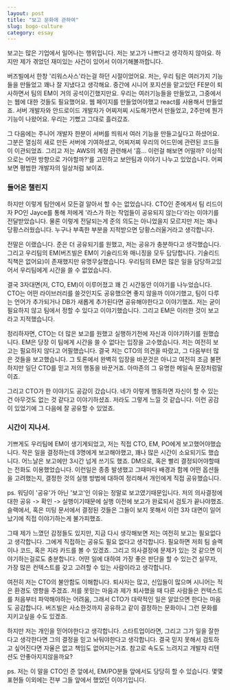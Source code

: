 ```yaml
---
layout: post
title: "보고 문화에 관하여"
slug: bogo-culture
category: essay
---
```


보고는 많은 기업에서 일어나는 행위입니다. 저는 보고가 나쁘다고 생각하지 않아요. 하지만 제가 겪었던 재미있는 사건이 있어서 이야기해볼까합니다.

버즈빌에서 한창 '리워스사스'라는걸 하던 시절이었어요. 저는, 우리 팀은 여러가지 기능들을 만들었고 꽤나 잘 지냈다고 생각해요. 중간에 시니어 포지션을 맡고있던 FE분이 퇴사하면서 팀의 EM이 거의 공석이긴했지만요. 우리는 여러기능들을 만들었고, 그중에서는 웹에 대한 것들도 필요했어요. 웹 페이지를 만들었어야했고 react를 사용해서 만들었죠. 서버 개발자와 안드로이드 개발자가 어찌저찌 시도해가면서 만들었고, 2주만에 뭔가 기능이 나왔어요. 우리는 기뻤고 그대로 흘러갔죠.

그 다음에는 주니어 개발자 한분이 서버를 띄워서 여러 기능을 만들고싶다고 하셨어요. 그분은 열심히 새로 만든 서버에 기여하셨고, 어찌저찌 우리의 어드민에 관련된 코드들이 이관되었죠. 그리고 저는 AWS의 계정 관련해서 '흠... 이런걸 해보면 어떨까? 이상적으로는 어떤 방향으로 가야할까?'를 고민하고 보안팀과 이야기 나누고 있었습니다. 어찌보면 평범한 개발자의 일상처럼 보이죠.

### 들어온 챌린지

하지만 이렇게 팀안에서 모든걸 알아서 할 수는 없었습니다. CTO인 준에게서 팀 리드이자 PO인 Jayce를 통해 저에게 '라스가 하는 작업들이 공유되지 않는다'라는 이야기를 전달받았습니다. 물론 이렇게 전달되는게 준의 의도는 아니었을지 모르지만 저는 꽤나 당황스러웠습니다. 누구나 부족한 부분을 지적받으면 당황스러울거라고 생각합니다.

전말은 이랬습니다. 준은 더 공유되기를 원했고, 저는 공유가 충분하다고 생각했습니다. 그리고 우리팀의 EM(버즈빌은 EM이 기술리드와 매니징을 모두 담당합니다. 기술리드 직책은 없어요)이 존재했지만 유명무실했습니다. 우리팀의 EM은 많은 일을 담당하고있어서 우리팀에게 시간을 쓸 수 없었습니다.

결국 3자대면(저, CTO, EM)이 이루어졌고 꽤 긴 시간동안 이야기를 나누었습니다. CTO는 어떤 라이브러리를 쓸것인지도 공유했으면 좋지 않을까 이야기했고, 팀이 다루는 언어가 추가되거나 DB가 새롭게 추가된다면 공유해야한다고 이야기했죠. 저는 굳이 필요하지 않고 팀에서 정할 수 있다고 이야기했습니다. 그리고 EM은 이러한 것이 보고라고 지적했습니다.

정리하자면, CTO는 더 많은 보고를 원했고 실행하기전에 자신과 이야기하기를 원했습니다. EM은 당장 이 팀에게 시간을 쓸 수 없다는 입장을 고수했습니다. 저는 여전히 보고는 필요하지 않다고 어필했습니다. 결국 저는 CTO의 의견을 따랐고, 그 다음부터 많은 것들을 보고했습니다. 그 토론에서 완벽히 입장을 바꾼것은 아니고 여전히 조금 불편하지만 일단 CTO를 믿고 저의 행동을 바꾼거죠. 아마존의 그 유명한 메일속 문장처럼말이죠.

그리고 CTO가 한 이야기도 공감이 갔습니다. 네가 이렇게 행동하면 자신이 할 수 있는건 아무것도 없는 것 같다고 이야기하셨죠. 저라도 그렇게 느낄 것 같습니다. 이런 공감이 있었기에 그 다음에 잘 공유할 수 있었죠.

### 시간이 지나서.

기쁘게도 우리팀에 EM이 생기게되었고, 저는 직접 CTO, EM, PO에게 보고했어야했습니다. 작은 일을 결정하는데 3명에게 보고해야했고, 꽤나 많은 시간이 소요되기도 했습니다. 어느날은 보고에만 3시간 넘게 쓰기도 했죠. DM으로, 혹은 빨리 결정되어야할때는 전화도 이용했었습니다. 이런일은 종종 발생했고 그때마다 배경과 함께 어떤 옵션들을 고려했는지, 결정한 것의 실행 방법에 대하여 정리해서 개인에게 직접 공유했습니다.

ps. 워딩이 '공유'가 아닌 '보고'인 이유는 정말로 보고였기때문입니다. 저의 의사결정에 대한 공유 -> 확인 -> 실행이기때문에 실행 이전에 보고가 완료되서 검토가 끝나야했죠. 슬랙에서, 혹은 미팅 문서에서 결정된 것들은 그들이 보지 못해서 이런 3자 대면이 일어났기에 직접 이야기하는게 불가피했죠.

그때 제가 느꼈던 감정들도 있지만, 지금 다시 생각해보면 저는 여전히 보고는 필요없다고 생각합니다. 그에게 직접하는 공유도 필요 없다고 생각합니다. 필요하면 저희 팀 슬랙이나 코드, 혹은 지라 카드를 볼 수 있겠죠. 그리고 의사결정에 문제가 있는 것 같으면 이야기하는걸로도 충분합니다. 어떤 일에 대하여 가장 좋은 판단을 할 수 있는건 실무자, 가장 많은 컨텍스트를 갖고 고려할 수 있는 사람이라고 생각합니다.

여전히 저는 CTO의 불안함도 이해합니다. 퇴사자는 많고, 신입들이 많으며 시니어는 적은 환경도 영향을 주겠죠. 저를 못믿는 마음과 제가 퇴사했을 때 다른 사람들은 컨텍스트를 처음부터 파악해야하는 어려움, 그래서 CTO가 대략적인 일은 알았으면 한다는 마음도 공감합니다. 버즈빌은 사소한것까지 공유하고 같이 결정하는 문화이니 그런 문화를 지키고싶을 수도 있겠죠.

하지만 저는 개인을 믿어야한다고 생각합니다. 스타트업이라면, 그리고 그가 일을 잘한다고 생각한다면 그의 결정을 믿고 놔둬야한다고 생각합니다. 결국 믿지 못해서 검토하고 싶어진다면 자율은 없고 책임도 없어지는거죠. 참고로 속도도 느려지고 개발자 리텐션도 안좋아지지않을까요?

ps. 저는 이 말을 CTO인 준 앞에서, EM/PO분들 앞에서도 당당히 할 수 있습니다. 몇몇 표현들 이외에는 전부 그들 앞에서 했었던 이야기입니다.
